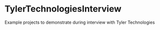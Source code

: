 # TylerTechnologiesInterview
Example projects to demonstrate during interview with Tyler Technologies
